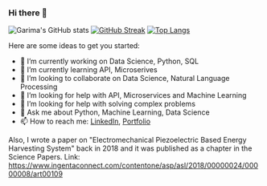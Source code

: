 ### Hi there 👋
![Garima's GitHub stats](https://github-readme-stats.vercel.app/api?username=garimazthakur&count_private=true&theme=cobalt&gb_color=Gradient)
[![GitHub Streak](https://github-readme-streak-stats.herokuapp.com/?user=garimazthakur&theme=highcontrast)](https://git.io/streak-stats)
[![Top Langs](https://github-readme-stats.vercel.app/api/top-langs/?username=garimazthakur&langs_count=8&layout=compact)](https://github.com/garimazthakur/github-readme-stats)

<!--**garimazthakur/garimazthakur** is a ✨ _special_ ✨ repository because its `README.md` (this file) appears on your GitHub profile.-->

Here are some ideas to get you started:

- 🔭 I’m currently working on Data Science, Python, SQL
- 🌱 I’m currently learning API, Microserives
- 👯 I’m looking to collaborate on Data Science, Natural Language Processing
- 🤔 I’m looking for help with API, Microservices and Machine Learning
- 🤔 I’m looking for help with solving complex problems
- 💬 Ask me about Python, Machine Learning, Data Science
- 📫 How to reach me: [LinkedIn](https://www.linkedin.com/in/garimazthakur/), [Portfolio](https://garimazthakur.github.io)

Also, I wrote a paper on "Electromechanical Piezoelectric Based Energy Harvesting System" back in 2018 and it was published as a chapter in the Science Papers.
Link: https://www.ingentaconnect.com/contentone/asp/asl/2018/00000024/00000008/art00109
